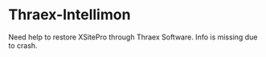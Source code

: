 # Thraex-Intellimon
Need help to restore XSitePro through Thraex Software.  Info is missing due to crash.
